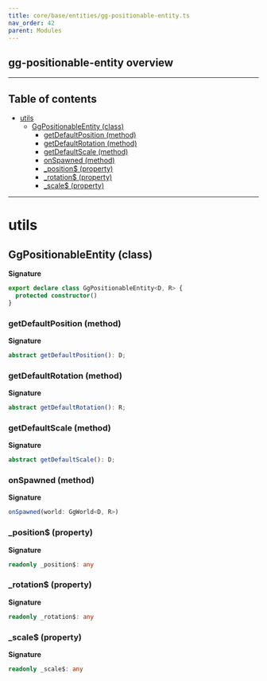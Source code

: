 ```yaml
---
title: core/base/entities/gg-positionable-entity.ts
nav_order: 42
parent: Modules
---
```


## gg-positionable-entity overview

---

<h2 class="text-delta">Table of contents</h2>

- [utils](#utils)
  - [GgPositionableEntity (class)](#ggpositionableentity-class)
    - [getDefaultPosition (method)](#getdefaultposition-method)
    - [getDefaultRotation (method)](#getdefaultrotation-method)
    - [getDefaultScale (method)](#getdefaultscale-method)
    - [onSpawned (method)](#onspawned-method)
    - [\_position$ (property)](#_position-property)
    - [\_rotation$ (property)](#_rotation-property)
    - [\_scale$ (property)](#_scale-property)

---

# utils

## GgPositionableEntity (class)

**Signature**

```ts
export declare class GgPositionableEntity<D, R> {
  protected constructor()
}
```

### getDefaultPosition (method)

**Signature**

```ts
abstract getDefaultPosition(): D;
```

### getDefaultRotation (method)

**Signature**

```ts
abstract getDefaultRotation(): R;
```

### getDefaultScale (method)

**Signature**

```ts
abstract getDefaultScale(): D;
```

### onSpawned (method)

**Signature**

```ts
onSpawned(world: GgWorld<D, R>)
```

### \_position$ (property)

**Signature**

```ts
readonly _position$: any
```

### \_rotation$ (property)

**Signature**

```ts
readonly _rotation$: any
```

### \_scale$ (property)

**Signature**

```ts
readonly _scale$: any
```
